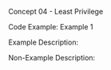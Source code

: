 Concept 04 - Least Privilege

Code Example:
Example 1

Example Description:


Non-Example Description:



